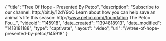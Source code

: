 {
    "title": "Tree Of Hope - Presented By Petco",
    "description": "Subscribe to our channel: http:\/\/bit.ly\/12dY9oO Learn about how you can help save an animal's life this season: http:\/\/www.petco.com\/foundation The Petco Fou...",
    "videoid": "145918",
    "date_created": "1394818913",
    "date_modified": "1418181188",
    "type": "captivate",
    "layout": "video",
    "url": "\/v\/tree-of-hope-presented-by-petco\/145918"
}